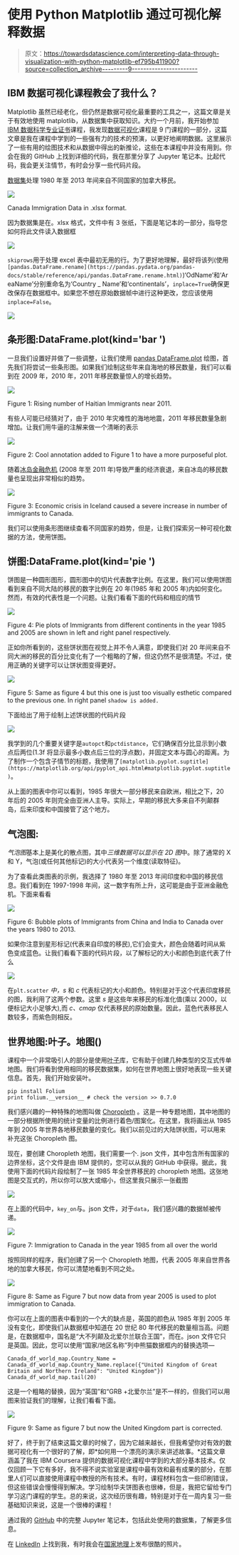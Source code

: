 # 使用 Python Matplotlib 通过可视化解释数据

> 原文：<https://towardsdatascience.com/interpreting-data-through-visualization-with-python-matplotlib-ef795b411900?source=collection_archive---------9----------------------->

## IBM 数据可视化课程教会了我什么？

Matplotlib 虽然已经老化，但仍然是数据可视化最重要的工具之一，这篇文章是关于有效地使用 matplotlib，从数据集中获取知识。大约一个月前，我开始参加 [IBM 数据科学专业证书](https://www.coursera.org/specializations/ibm-data-science-professional-certificate)课程，我发现[数据可视化](https://www.coursera.org/learn/python-for-data-visualization)课程是 9 门课程的一部分，这篇文章是我在课程中学到的一些强有力的技术的预演，以更好地阐明数据。这里展示了一些有用的绘图技术和从数据中得出的新推论，这些在本课程中并没有用到。你会在我的 GitHub 上找到详细的代码，我在那里分享了 Jupyter 笔记本。比起代码，我会更关注情节，有时会分享一些代码片段。

[数据集](https://ibm.box.com/shared/static/lw190pt9zpy5bd1ptyg2aw15awomz9pu.xlsx)处理 1980 年至 2013 年间来自不同国家的加拿大移民。

![](img/c418e31ff393fd15f29b66bf068a2011.png)

Canada Immigration Data in .xlsx format.

因为数据集是在。xlsx 格式，文件中有 3 张纸，下面是笔记本的一部分，指导您如何将此文件读入数据框

![](img/3fd6ee26d3358773a346590ff25e32a8.png)

`skiprows`用于处理 excel 表中最初无用的行。为了更好地理解，最好将该列(使用`[pandas.DataFrame.rename](https://pandas.pydata.org/pandas-docs/stable/reference/api/pandas.DataFrame.rename.html)`)‘OdName’和‘AreaName’分别重命名为‘Country _ Name’和‘continentals’，`inplace=True`确保更改保存在数据框中。如果您不想在原始数据帧中进行这种更改，您应该使用`inplace=False`。

![](img/5adce43335deccb25ab4b153066da7ed.png)

## 条形图:DataFrame.plot(kind='bar ')

一旦我们设置好并做了一些调整，让我们使用 [pandas DataFrame.plot](https://pandas.pydata.org/pandas-docs/stable/reference/api/pandas.DataFrame.plot.html) 绘图，首先我们将尝试一些条形图。如果我们绘制这些年来自海地的移民数量，我们可以看到在 2009 年，2010 年，2011 年移民数量惊人的增长趋势。

![](img/b42c1d979adeb602218882b9dd8adc5a.png)

Figure 1: Rising number of Haitian Immigrants near 2011.

有些人可能已经猜对了，由于 2010 年灾难性的海地地震，2011 年移民数量急剧增加。让我们用牛逼的注解来做一个清晰的表示

![](img/bc1857fd79910ea9be243e4ebd9a7a95.png)

Figure 2: Cool annotation added to Figure 1 to have a more purposeful plot.

随着[冰岛金融危机](https://en.wikipedia.org/wiki/2008%E2%80%932011_Icelandic_financial_crisis) (2008 年至 2011 年)导致严重的经济衰退，来自冰岛的移民数量也呈现出非常相似的趋势。

![](img/4da7ded4033ef439264607f98b33f52f.png)

Figure 3: Economic crisis in Iceland caused a severe increase in number of immigrants to Canada.

我们可以使用条形图继续查看不同国家的趋势，但是，让我们探索另一种可视化数据的方法，使用饼图。

## 饼图:DataFrame.plot(kind='pie ')

饼图是一种圆形图形，圆形图中的切片代表数字比例。在这里，我们可以使用饼图看到来自不同大陆的移民的数字比例在 20 年(1985 年和 2005 年)内如何变化。然而，有效的代表性是一个问题。让我们看看下面的代码和相应的情节

![](img/0e92102aaf189b93ddcf2e0cbc1341db.png)

Figure 4: Pie plots of Immigrants from different continents in the year 1985 and 2005 are shown in left and right panel respectively.

正如你所看到的，这些饼状图在视觉上并不令人满意，即使我们对 20 年间来自不同大洲的移民的百分比变化有了一个粗略的了解，但这仍然不是很清楚。不过，使用正确的关键字可以让饼状图变得更好。

![](img/a83d075463dc71ba311762b23b79616b.png)

Figure 5: Same as figure 4 but this one is just too visually esthetic compared to the previous one. In right panel `shadow is added.`

下面给出了用于绘制上述饼状图的代码片段

![](img/4e700d13343b295bb3fa3f4529660042.png)

我学到的几个重要关键字是`autopct`和`pctdistance`，它们确保百分比显示到小数点后两位(1.3f 将显示最多小数点后三位的浮点数)，并固定文本与圆心的距离。为了制作一个包含子情节的标题，我使用了`[matplotlib.pyplot.suptitle](https://matplotlib.org/api/pyplot_api.html#matplotlib.pyplot.suptitle)`。

从上面的图表中你可以看到，1985 年很大一部分移民来自欧洲，相比之下，20 年后的 2005 年则完全由亚洲人主导。实际上，早期的移民大多来自不列颠群岛，后来印度和中国接管了这个地方。

## 气泡图:

*气泡图*基本上是美化的散点图，其中*三维数据可以显示在 2D 图*中。除了通常的 X 和 Y，气泡(或任何其他标记)的大小代表另一个维度(读取特征)。

为了查看此类图表的示例，我选择了 1980 年至 2013 年间印度和中国的移民信息。我们看到在 1997-1998 年间，这一数字有所上升，这可能是由于亚洲金融危机。下面来看看

![](img/2f5971560d6663422eb51aeeb670e508.png)

Figure 6: Bubble plots of Immigrants from China and India to Canada over the years 1980 to 2013.

如果你注意到星形标记(代表来自印度的移民),它们会变大，颜色会随着时间从紫色变成蓝色。让我们看看下面的代码片段，以了解标记的大小和颜色到底代表了什么

![](img/fd7b938ffc7a51e3fefa68dd44042895.png)

在`plt.scatter` *中，s* 和 *c* 代表标记的大小和颜色。特别是对于这个代表印度移民的图，我利用了这两个参数。这里 *s* 是这些年来移民的标准化值(乘以 2000，以便标记大小足够大),而 *c、cmap* 仅代表移民的原始数量。因此，蓝色代表移民人数较多，而紫色则相反。

## 世界地图:叶子。地图()

课程中一个非常吸引人的部分是使用[叶子](https://pypi.org/project/folium/)库，它有助于创建几种类型的交互式传单地图。我们将看到使用相同的移民数据集，如何在世界地图上很好地表现一些关键信息。首先，我们开始安装叶。

```
pip install Folium 
print folium.__version__ # check the version >> 0.7.0
```

我们感兴趣的一种特殊的地图叫做 [Choropleth](https://en.wikipedia.org/wiki/Choropleth_map) 。这是一种专题地图，其中地图的一部分根据所使用的统计变量的比例进行着色/图案化。在这里，我将画出从 1985 年到 2005 年世界各地移民数量的变化。我们以前见过的大陆饼状图，可以用来补充这张 Choropleth 图。

现在，要创建 Choropleth 地图，我们需要一个. json 文件，其中包含所有国家的边界坐标，这个文件是由 IBM 提供的，您可以从我的 GitHub 中获得。据此，我使用下面的代码片段绘制了一张 1985 年全世界移民的 choropleth 地图。这张地图是交互式的，所以你可以放大或缩小，但这里我只展示一张截图

![](img/ca8f9c78b61e9ab9eabb1a72d25f1f50.png)

在上面的代码中，`key_on`与。json 文件，对于`data`，我们感兴趣的数据帧被传递。

![](img/4970add07435dc6e4fd0b2f29f0b75cc.png)

Figure 7: Immigration to Canada in the year 1985 from all over the world

按照同样的程序，我们创建了另一个 Choropleth 地图，代表 2005 年来自世界各地的加拿大移民，你可以清楚地看到不同之处。

![](img/820edbf52bca5d911ac87c7cbfb68069.png)

Figure 8: Same as Figure 7 but now data from year 2005 is used to plot immigration to Canada.

你可以在上面的图表中看到的一个大的缺点是，英国的颜色从 1985 年到 2005 年没有变化，即使我们从数据框中知道在 20 世纪 80 年代移民的数量相当高。问题是，在数据框中，国名是“大不列颠及北爱尔兰联合王国”，而在。json 文件它只是英国。因此，您可以使用“国家/地区名称”列中熊猫数据框内的替换选项—

```
Canada_df_world_map.Country_Name = Canada_df_world_map.Country_Name.replace({"United Kingdom of Great Britain and Northern Ireland": "United Kingdom"})
Canada_df_world_map.tail(20)
```

这是一个粗略的替换，因为“英国”和“GRB +北爱尔兰”是不一样的，但我们可以用图来验证我们的理解，让我们看看下面。

![](img/0f7c8198fe6fe5e3a9d0de6a473f2a28.png)

Figure 9: Same as figure 7 but now the United Kingdom part is corrected.

好了，终于到了结束这篇文章的时候了，因为它越来越长，但我希望你对有效的数据可视化有一个很好的了解，即*如何用一个漂亮的演示来讲述故事。*这篇文章涵盖了我在 IBM Coursera 提供的数据可视化课程中学到的大部分基本技术。仅仅回顾一下它有多好，我不得不说实验室是课程中最有效和最有成果的部分，在那里人们可以直接使用课程中教授的所有技术。有时，课程材料包含一些印刷错误，但这些错误会慢慢得到解决。学习绘制华夫饼图表也很棒，但是，我把它留给专门学习这门课程的学生。总的来说，这次经历很有趣，特别是对于在一周内复习一些基础知识来说，这是一个很棒的课程！

通过我的 [GitHub](https://github.com/suvoooo/Data_Visualization_IBM_Practice_Coursera/tree/Description) 中的完整 Jupyter 笔记本，包括此处使用的数据集，了解更多信息。

在 [LinkedIn](https://www.linkedin.com/in/saptashwa/) 上找到我，有时我会在[国家地理](https://yourshot.nationalgeographic.com/profile/166014/)上发布很酷的照片。